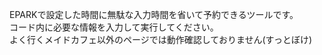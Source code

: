 EPARKで設定した時間に無駄な入力時間を省いて予約できるツールです。<br>
コード内に必要な情報を入力して実行してください。<br>
よく行くメイドカフェ以外のページでは動作確認しておりません(すっとぼけ)
